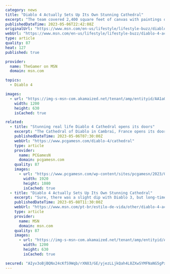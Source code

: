 ```yaml
---
category: news
title: "Diablo 4 Actually Sets Up Its Own Stunning Cathedral"
excerpt: "The team covered 2,400 square feet of canvas with paintings depicting characters and events from Diablo 4, in the series' characteristic gothic style. The entire thing was set up in one month, which ..."
publishedDateTime: 2023-05-06T22:42:08Z
originalUrl: "https://www.msn.com/en-us/lifestyle/lifestyle-buzz/diablo-4-actually-sets-up-its-own-stunning-cathedral/ar-AA1aQmiA"
webUrl: "https://www.msn.com/en-us/lifestyle/lifestyle-buzz/diablo-4-actually-sets-up-its-own-stunning-cathedral/ar-AA1aQmiA"
type: article
quality: 87
heat: 127
published: true

provider:
  name: TheGamer on MSN
  domain: msn.com

topics:
  - Diablo 4

images:
  - url: "https://img-s-msn-com.akamaized.net/tenant/amp/entityid/AA1aQBTH.img?h=630&w=1200&m=6&q=60&o=t&l=f&f=jpg&x=502&y=200"
    width: 1200
    height: 630
    isCached: true

related:
  - title: "Stunning real life Diablo 4 Cathedral opens its doors"
    excerpt: "The Cathedral of Diablo in Cambrai, France opens its doors to the public, and you can visit the stunning location for free ahead of the Diablo 4 release date."
    publishedDateTime: 2023-05-06T07:30:00Z
    webUrl: "https://www.pcgamesn.com/diablo-4/cathedral"
    type: article
    provider:
      name: PCGamesN
      domain: pcgamesn.com
    quality: 87
    images:
      - url: "https://www.pcgamesn.com/wp-content/sites/pcgamesn/2023/05/diablo-4-church-cathedral-france-opening-times-free.jpg"
        width: 1920
        height: 1080
        isCached: true
  - title: "Diablo 4 Actually Sets Up Its Own Stunning Cathedral"
    excerpt: "Sure, there was a slight dip with Diablo 3, but long-time fans are happy with what they've seen in the Diablo 4 beta test. While there are certain elements of the upcoming game that many fans are ..."
    publishedDateTime: 2023-05-08T11:30:00Z
    webUrl: "https://www.msn.com/pt-br/estilo-de-vida/other/diablo-4-actually-sets-up-its-own-stunning-cathedral/ar-AA1aQmiA"
    type: article
    provider:
      name: MSN
      domain: msn.com
    quality: 87
    images:
      - url: "https://img-s-msn-com.akamaized.net/tenant/amp/entityid/AA1aQBTH.img?h=630&w=1200&m=6&q=60&o=t&l=f&f=jpg&x=502&y=200"
        width: 1200
        height: 630
        isCached: true

secured: "AIyv3oBjBQNx24cKfS9Wqb/rXN83/GE/yjezLLjkQah4L8ZXwSYMFNaNG5gPxXxn2nIkijwbI9CQsGYTgFESuBrGskWGvaLttTVc+RcdGYmgKuzazwwMV740gruXxgFkSYyf5mpvIOC0lS7kNkAQDs81r6p5bRtLlt2YMbMqWhYhwzoQEZyAxvRNYz4T2M4ubadWWcaOlmG8909qTu9cf3ZIuUgfuZaIcG3uy3jLCdY+VQfHO0ToRwdu5py0V0yx2sprwtDiO/8uLkp9k6YJvvcZK/0T7yBpzy+5ThYKmayWsT6WtHSYlTUEH+ayAO8JSRf5Hp93Ew68BjO4v3r8Y0x6mh0vfFqUSVMEtFWBeI8=;cyVzwtx7qT0VFkv2LOSPJQ=="
---
```


